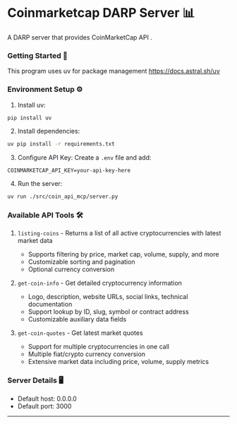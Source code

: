 # Coinmarketcap DARP Server 📊

A DARP server that provides CoinMarketCap API .

### Getting Started 🚀
This program uses uv for package management https://docs.astral.sh/uv

### Environment Setup ⚙️

1. Install uv:
```bash
pip install uv
```

2. Install dependencies:
```bash
uv pip install -r requirements.txt
```

3. Configure API Key:
Create a `.env` file and add:
```
COINMARKETCAP_API_KEY=your-api-key-here
```

4. Run the server:
```bash
uv run ./src/coin_api_mcp/server.py
```

### Available API Tools 🛠️

1. `listing-coins` - Returns a list of all active cryptocurrencies with latest market data
   - Supports filtering by price, market cap, volume, supply, and more
   - Customizable sorting and pagination
   - Optional currency conversion

2. `get-coin-info` - Get detailed cryptocurrency information
   - Logo, description, website URLs, social links, technical documentation
   - Support lookup by ID, slug, symbol or contract address
   - Customizable auxiliary data fields

3. `get-coin-quotes` - Get latest market quotes
   - Support for multiple cryptocurrencies in one call
   - Multiple fiat/crypto currency conversion
   - Extensive market data including price, volume, supply metrics

### Server Details 🖥️

- Default host: 0.0.0.0
- Default port: 3000


---
